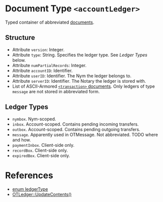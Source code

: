 # Document Type `<accountLedger>`

Typed container of abbreviated [<transaction> documents](transaction.md).

## Structure

* Attribute `version`: Integer.
* Attribute `type`: String. Specifies the ledger type. See _Ledger Types_ below.
* Attribute `numPartialRecords`: Integer.
* Attribute `accountID`: Identifier.
* Attribute `userID`: Identifier. The Nym the ledger belongs to.
* Attribute `serverID`: Identifier. The Notary the ledger is stored with.
* List of ASCII-Armored [`<transaction>` documents](transaction.md). Only
  ledgers of type `message` are not stored in abbreviated form.

## Ledger Types

* `nymbox`. Nym-scoped.
* `inbox`. Account-scoped. Contains pending incoming transfers.
* `outbox`. Account-scoped. Contains pending outgoing transfers.
* `message`. Apparently used in OTMessage. Not abbreviated. TODO where and how.
* `paymentInbox`. Client-side only.
* `recordBox`. Client-side only.
* `expiredBox`. Client-side only.


# References

* [enum ledgerType](https://github.com/Open-Transactions/opentxs/blob/682fd05f/include/opentxs/core/OTLedger.hpp#L181)
* [OTLedger::UpdateContents()](https://github.com/Open-Transactions/opentxs/blob/682fd05f/src/core/OTLedger.cpp#L1779)
